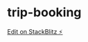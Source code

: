 # trip-booking

[Edit on StackBlitz ⚡️](https://stackblitz.com/edit/nativescript-stackblitz-templates-wsmqys)